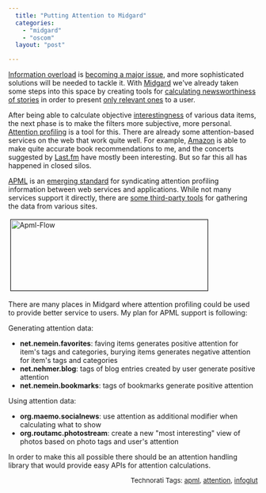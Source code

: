 ```yaml
---
  title: "Putting Attention to Midgard"
  categories: 
    - "midgard"
    - "oscom"
  layout: "post"

---
```

<a href="http://en.wikipedia.org/wiki/Information_overload">Information overload</a> is <a href="http://news.wired.com/dynamic/stories/T/TECHBIT_INFORMATION_OVERLOAD?SITE=WIRE&amp;SECTION=HOME&amp;TEMPLATE=DEFAULT&amp;CTIME=2007-12-26-10-12-23">becoming a major issue</a>, and more sophisticated solutions will be needed to tackle it. With <a href="http://www.midgard-project.org/">Midgard</a> we've already taken some steps into this space by creating tools for <a href="http://bergie.iki.fi/blog/calculating_news_item_relevance/">calculating newsworthiness of stories</a> in order to present <a href="http://bergie.iki.fi/blog/maemo_social_news_launched/">only relevant ones</a> to a user.

After being able to calculate objective <a href="http://radar.oreilly.com/archives/2006/08/flickr_and_interestingness_1.html">interestingness</a> of various data items, the next phase is to make the filters more subjective, more personal. <a href="http://www.cleverclogs.org/2007/10/basics-of-atten.html">Attention profiling</a> is a tool for this. There are already some attention-based services on the web that work quite well. For example, <a href="http://www.amazon.com/">Amazon</a> is able to make quite accurate book recommendations to me, and the concerts suggested by <a href="http://www.last.fm/user/henribergius/">Last.fm</a> have mostly been interesting. But so far this all has happened in closed silos.

<a href="http://www.apml.org/">APML</a> is an <a href="http://en.wikipedia.org/wiki/APML">emerging standard</a> for syndicating attention profiling information between web services and applications. While not many services support it directly, there are <a href="http://tastebroker.org/">some third-party tools</a> for gathering the data from various sites.

<img src="https://d2vqpl3tx84ay5.cloudfront.net/apml-flow.jpg" height="143" width="398" border="1" hspace="4" vspace="4" alt="Apml-Flow" />

There are many places in Midgard where attention profiling could be used to provide better service to users. My plan for APML support is following:

Generating attention data:

<ul><li><strong>net.nemein.favorites</strong>: faving items generates positive attention for item's tags and categories, burying items generates negative attention for item's tags and categories</li><li><strong>net.nehmer.blog</strong>: tags of blog entries created by user generate positive attention</li><li><strong>net.nemein.bookmarks</strong>: tags of bookmarks generate positive attention</li></ul>Using attention data:

<ul><li><strong>org.maemo.socialnews</strong>: use attention as additional modifier when calculating what to show</li><li><strong>org.routamc.photostream</strong>: create a new &quot;most interesting&quot; view of photos based on photo tags and user's attention</li></ul>In order to make this all possible there should be an attention handling library that would provide easy APIs for attention calculations.<span style="font-size:10pt;"></span><p style="text-align:right;"><span style="font-size:10pt;">
Technorati Tags: </span><span style="font-size:10pt;"><a href="http://www.technorati.com/tag/apml">apml</a></span><span style="font-size:10pt;">, </span><span style="font-size:10pt;"><a href="http://www.technorati.com/tag/attention">attention</a></span><span style="font-size:10pt;">, </span><span style="font-size:10pt;"><a href="http://www.technorati.com/tag/infoglut">infoglut</a></span></p>
